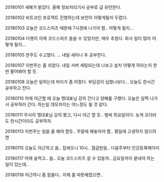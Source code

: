 20180101 새해가 밝았다. 올해 정보처리기사 공부로 급 유턴한다.  

20180102 비트코인 프로젝트 진행하는데 보안이 어떻게될지 두렵다.  

20180103 오늘은 코드스피츠 때문에 7시경에 나가야 함.. 어떻게 될지...  

20180104 다행히 어제 코드스피츠 들을 수 있었지만, 매우 추웠다. 회사 일이 많아 어떻게 될지...  

20180105 한주도 수고했다. ... 내일 세미나 후 공부한다.  

20180107 이번주는 좀 쉬었다. 내일 서버 세팅되는데 나보고 설치 어떻게 하라는지 한번 물어봐야 할 듯.

20180108 오늘은 일하는데 머리가 좀 아팠다. 부담감이 심했나보다... 오늘도 한시간 공부하고 잔다.  

20180110 어제 야근할 때 오늘 맹대표님 강의 간다고 양해를 구했다. 오늘은 일찍 나가서 공부하러 간다. 하는일 데모까지는 어느정도 될 것 같다.  

20180111 무사히 맹대표님 강의 봤고, 다시 야근 할 듯.. 벌써 목요일이다. 늦게 오더라도 한시간이라도 공부하자.  

20180113 이번주는 일을 좀 해야 할듯.. 주말에 해놓아야 함.. 평일에 고생하지 않으려면

20180115 오늘도 야근하고 옴.. 집에오니 10시.. 월급받음.. 다음주부터 인강등록해야지

20180117 어제 술먹고.. 음.. 오늘 코드스피츠 갈 수 있을까.. 금요일까지 끝내야 하는 일이 있는데..

20180118 야근하니 좀 힘들다.. 이제 좀 따뜻해졌으면..